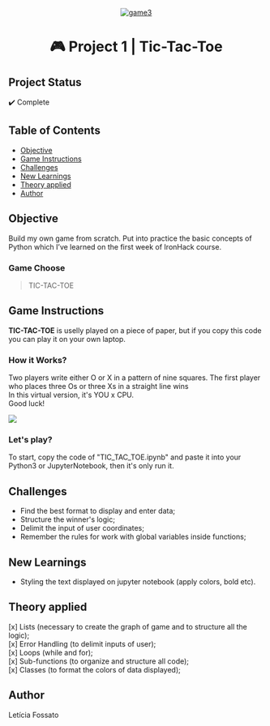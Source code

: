 <p align="center"><a href="https://imgbb.com/"><img src="https://i.ibb.co/Jny8QCy/game3.jpg" alt="game3" border="0"></a></p>
<h1 align="center">🎮 Project 1 | Tic-Tac-Toe </h1>

## Project Status
:heavy_check_mark: Complete

## Table of Contents 
- [Objective](#objective)
- [Game Instructions](#Game-Instructions)
- [Challenges](#Challenges)
- [New Learnings](#New-Learnings)
- [Theory applied](#Theory-applied)
- [Author](#Author)

## Objective
Build my own game from scratch. Put into practice the basic concepts of Python which I’ve learned on the first week of IronHack course.

### Game Choose
> TIC-TAC-TOE

## Game Instructions
**TIC-TAC-TOE** is uselly played on a piece of paper, but if you copy this code you can play it on your own laptop.<br>
### How it Works? 
Two players write either O or X in a pattern of nine squares. The first player who places three Os or three Xs in a straight line wins <br>
In this virtual version, it's YOU x CPU.<br>
Good luck!<br>

![](https://media0.giphy.com/media/JTtbeZQ5PREQFzohgC/giphy.gif)

### Let's play?
To start, copy the code of "TIC_TAC_TOE.ipynb" and paste it into your Python3 or JupyterNotebook, then it's only run it.

## Challenges
- Find the best format to display and enter data;
- Structure the winner's logic;
- Delimit the input of user coordinates;
- Remember the rules for work with global variables inside functions;

## New Learnings
- Styling the text displayed on jupyter notebook (apply colors, bold etc).

## Theory applied
[x] Lists (necessary to create the graph of game and to structure all the logic);<br>
[x] Error Handling (to delimit inputs of user);<br>
[x] Loops (while and for);<br>
[x] Sub-functions (to organize and structure all code);<br>
[x] Classes (to format the colors of data displayed);<br>
 
## Author
Letícia Fossato
